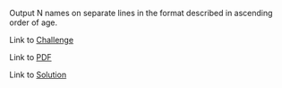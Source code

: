 Output N names on separate lines in the format described in ascending order of age.

Link to [Challenge](https://www.hackerrank.com/challenges/standardize-mobile-number-using-decorators/problem)

Link to [PDF](mobile-decorators.pdf)

Link to [Solution](./decorators.py)
